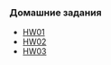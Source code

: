 ### Домашние задания

* [HW01](./hw01/README.md)
* [HW02](./hw02/README.md)
* [HW03](./hw03/README.md)
